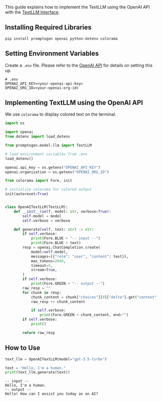 This guide explains how to implement the TextLLM using the OpenAI API with the [TextLLM Interface](../getting-started/text-llm.md).

## Installing Required Libraries

```console
pip install promptogen openai python-dotenv colorama
```

## Setting Environment Variables

Create a `.env` file. Please refer to the [OpenAI API](https://platform.openai.com/docs/api-reference/introduction) for details on setting this up.

```shell
# .env
OPENAI_API_KEY=<your-openai-api-key>
OPENAI_ORG_ID=<your-openai-org-id>
```

## Implementing TextLLM using the OpenAI API

We use `colorama` to display colored text on the terminal.

```python
import os

import openai
from dotenv import load_dotenv

from promptogen.model.llm import TextLLM

# load environment variables from .env
load_dotenv()

openai.api_key = os.getenv("OPENAI_API_KEY")
openai.organization = os.getenv("OPENAI_ORG_ID")

from colorama import Fore, init

# initialize colorama for colored output
init(autoreset=True)


class OpenAITextLLM(TextLLM):
    def __init__(self, model: str, verbose=True):
        self.model = model
        self.verbose = verbose

    def generate(self, text: str) -> str:
        if self.verbose:
            print(Fore.BLUE + "-- input --")
            print(Fore.BLUE + text)
        resp = openai.ChatCompletion.create(
            model=self.model,
            messages=[{"role": "user", "content": text}],
            max_tokens=2048,
            timeout=5,
            stream=True,
        )
        if self.verbose:
            print(Fore.GREEN + "-- output --")
        raw_resp = ""
        for chunk in resp:
            chunk_content = chunk["choices"][0]["delta"].get("content", "")
            raw_resp += chunk_content

            if self.verbose:
                print(Fore.GREEN + chunk_content, end="")
        if self.verbose:
            print()

        return raw_resp
```

## How to Use

```python
text_llm = OpenAITextLLM(model="gpt-3.5-turbo")

text = "Hello, I'm a human."
print(text_llm.generate(text))
```

```console
-- input --
Hello, I'm a human.
-- output --
Hello! How can I assist you today as an AI?
```
